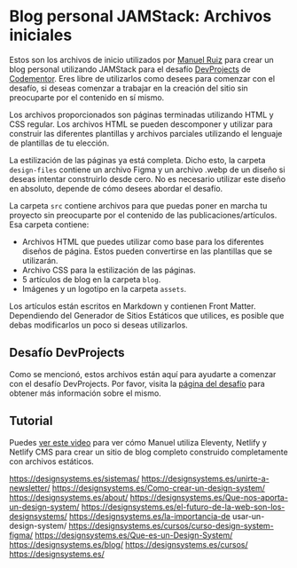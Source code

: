 # Blog personal JAMStack: Archivos iniciales

Estos son los archivos de inicio utilizados por [Manuel Ruiz](https://digitalstrategy.es) para crear un blog personal utilizando JAMStack para el desafío [DevProjects](https://www.codementor.io/projects/web/create-a-fast-and-secure-blog-using-jamstack-c93coupnxb) de [Codementor](https://www.codementor.io/). Eres libre de utilizarlos como desees para comenzar con el desafío, si deseas comenzar a trabajar en la creación del sitio sin preocuparte por el contenido en sí mismo.

Los archivos proporcionados son páginas terminadas utilizando HTML y CSS regular. Los archivos HTML se pueden descomponer y utilizar para construir las diferentes plantillas y archivos parciales utilizando el lenguaje de plantillas de tu elección.

La estilización de las páginas ya está completa. Dicho esto, la carpeta `design-files` contiene un archivo Figma y un archivo .webp de un diseño si deseas intentar construirlo desde cero. No es necesario utilizar este diseño en absoluto, depende de cómo desees abordar el desafío.

La carpeta `src` contiene archivos para que puedas poner en marcha tu proyecto sin preocuparte por el contenido de las publicaciones/artículos. Esa carpeta contiene:

- Archivos HTML que puedes utilizar como base para los diferentes diseños de página. Estos pueden convertirse en las plantillas que se utilizarán.
- Archivo CSS para la estilización de las páginas.
- 5 artículos de blog en la carpeta `blog`.
- Imágenes y un logotipo en la carpeta `assets`.

Los artículos están escritos en Markdown y contienen Front Matter. Dependiendo del Generador de Sitios Estáticos que utilices, es posible que debas modificarlos un poco si deseas utilizarlos.

## Desafío DevProjects

Como se mencionó, estos archivos están aquí para ayudarte a comenzar con el desafío DevProjects. Por favor, visita la [página del desafío](#) para obtener más información sobre el mismo.

## Tutorial

Puedes [ver este video](https://youtu.be/4wD00RT6d-g) para ver cómo Manuel utiliza Eleventy, Netlify y Netlify CMS para crear un sitio de blog completo construido completamente con archivos estáticos.




https://designsystems.es/sistemas/
https://designsystems.es/unirte-a-newsletter/
https://designsystems.es/Como-crear-un-design-system/
https://designsystems.es/about/
https://designsystems.es/Que-nos-aporta-un-design-system/
https://designsystems.es/el-futuro-de-la-web-son-los-designsystems/
https://designsystems.es/la-importancia-de usar-un-design-system/
https://designsystems.es/cursos/curso-design-system-figma/
https://designsystems.es/Que-es-un-Design-System/
https://designsystems.es/blog/
https://designsystems.es/cursos/
https://designsystems.es/
